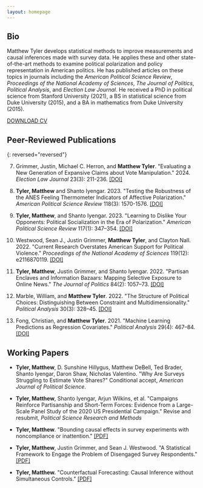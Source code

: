 ```yaml
---
layout: homepage
---
```


## Bio

<!-- I am an assistant professor of political science at Rice University. I obtained my PhD in political science from Stanford University in 2021 after graduating with a BS in statistics and a BA in mathematics from Duke University in 2015. -->

Matthew Tyler develops statistical methods to improve measurements and causal inferences made with survey data. He applies these and other state-of-the-art methods to examine political polarization and policy representation in American politics. He has published articles on these topics in journals including the *American Political Science Review*, *Proceedings of the National Academy of Sciences*, *The Journal of Politics*, *Political Analysis*, and *Election Law Journal*. He received a PhD in political science from Stanford University (2021), a BS in statistical science from Duke University (2015), and a BA in mathematics from Duke University (2015).

<!-- I develop statistical methods to improve the measurements and causal inferences made with survey data. I apply these and other cutting-edge methods to examine political polarization, ideology, and policy representation in American politics. He has published articles on these topics in journals including the *American Political Science Review*, *Proceedings of the National Academy of Sciences*, *The Journal of Politics*, *Political Analysis*, and *Election Law Journal* -->

<!-- I develop statistical methods to improve the measurements and causal inferences made with survey data. I apply these and other cutting-edge methods to study political polarization and representation in American politics. -->

 <!-- Broadly, my research covers topics in political methodology and American politics. -->

<!-- My peer-reviewed publications have appeared or are accepted to appear in journals such as *Proceedings of the National Academy of Sciences*, *American Political Science Review*, *The Journal of Politics*, *Political Analysis*, and *Election Law Journal*. -->

[DOWNLOAD CV](https://www.dropbox.com/s/sm0pfjekpzdykd7/CV.pdf?dl=0)

## Peer-Reviewed Publications

{: reversed="reversed"}

7. Grimmer, Justin, Michael C. Herron, and **Matthew Tyler**. "Evaluating a New Generation of Expansive Claims about Vote Manipulation." 2024. *Election Law Journal* 23(3): 211-236. [[DOI]](https://doi.org/10.1089/elj.2022.0070)

6. **Tyler, Matthew** and Shanto Iyengar. 2023. "Testing the Robustness of the ANES Feeling Thermometer Indicators of Affective Polarization." *American Political Science Review* 118(3): 1570-1576. [[DOI]](https://doi.org/10.1017/S0003055423001302)

5. **Tyler, Matthew**, and Shanto Iyengar. 2023. "Learning to Dislike Your Opponents: Political Socialization in the Era of Polarization." *American Political Science Review* 117(1): 347–354. [[DOI]](https://doi.org/10.1017/S000305542200048X)

4. Westwood, Sean J., Justin Grimmer, **Matthew Tyler**, and Clayton Nall. 2022. "Current Research Overstates American Support for Political Violence." *Proceedings of the National Academy of Sciences* 119(12): e2116870119. [[DOI]](https://doi.org/10.1073/pnas.2116870119)

3. **Tyler, Matthew**, Justin Grimmer, and Shanto Iyengar. 2022. "Partisan Enclaves and Information Bazaars: Mapping Selective Exposure to Online News." *The Journal of Politics* 84(2): 1057–73. [[DOI]](https://doi.org/10.1086/716950)

2. Marble, William, and **Matthew Tyler**. 2022. "The Structure of Political Choices: Distinguishing Between Constraint and Multidimensionality." *Political Analysis* 30(3): 328–45. [[DOI]](https://doi.org/10.1017/pan.2021.3)

1. Fong, Christian, and **Matthew Tyler**. 2021. "Machine Learning Predictions as Regression Covariates." *Political Analysis* 29(4): 467–84. [[DOI]](https://doi.org/10.1017/pan.2020.38)



## Working Papers

* **Tyler, Matthew**, D. Sunshine Hillygus, Matthew DeBell, Ted Brader, Shanto Iyengar, Daron Shaw, Nicholas Valentino. "Why Are Surveys Struggling to Estimate Vote Shares?" Conditional accept, *American Journal of Political Science*. 

* **Tyler, Matthew**, Shanto Iyengar, Arjun Wilkins, et al. "Campaigns Reinforce Partisanship and Short-Term Forces: Evidence from a Large-Scale Panel Study of the 2020 US Presidential Campaign." Revise and resubmit, *Political Science Research and Methods*

* **Tyler, Matthew**. "Bounding causal effects in survey experiments with noncompliance or inattention." [[PDF]](https://www.dropbox.com/scl/fi/wvzcka6frejqu6c3xl8cg/Matthew_Tyler_Paper_Polmeth2025_Matthew-Tyler.pdf?rlkey=pfywiip11rg4lu23bvlsr0mx9&st=7wkj4cud&dl=0)

* **Tyler, Matthew**, Justin Grimmer, and Sean J. Westwood. "A Statistical Framework to Engage the Problem of Disengaged Survey Respondents." [[PDF]](https://www.dropbox.com/scl/fi/vzjn03skoy7sc2a088rh8/The_Dangers_of_Disengaged_Respondents.pdf?rlkey=2m0jk2kcptw5dlt43umxwbikv&dl=0)


* **Tyler, Matthew.** "Counterfactual Forecasting: Causal Inference without Simultaneous Controls." [[PDF]](https://www.dropbox.com/s/bux4klf66dh66qg/FSControls.pdf?dl=0)
    



